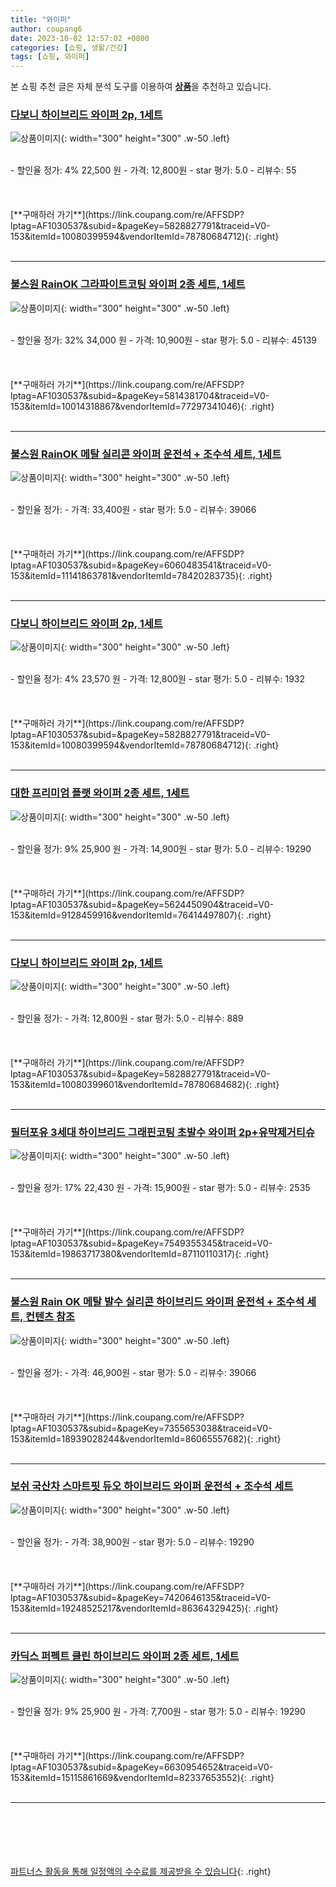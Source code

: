 ```yaml
---
title: "와이퍼"
author: coupang6
date: 2023-10-02 12:57:02 +0800
categories: [쇼핑, 생활/건강]
tags: [쇼핑, 와이퍼]
---
```


본 쇼핑 추천 글은 자체 분석 도구를 이용하여 [**상품**](https://link.coupang.com/a/bao1ui)을 추천하고 있습니다.

### [다보니 하이브리드 와이퍼 2p, 1세트](https://link.coupang.com/re/AFFSDP?lptag=AF1030537&subid=&pageKey=5828827791&traceid=V0-153&itemId=10080399594&vendorItemId=78780684712)

![상품이미지](https://thumbnail7.coupangcdn.com/thumbnails/remote/230x230ex/image/retail/images/2366220795971070-1245823d-4087-40e1-841e-7453a2ff606e.jpg){: width="300" height="300" .w-50 .left}


<br>
- 할인율 정가: 4%  22,500   원
- 가격: 12,800원
- star 평가: 5.0
- 리뷰수: 55
<br>
<br>
<br>
<br>
[**구매하러 가기**](https://link.coupang.com/re/AFFSDP?lptag=AF1030537&subid=&pageKey=5828827791&traceid=V0-153&itemId=10080399594&vendorItemId=78780684712){: .right}
<br>
<br>

---

### [불스원 RainOK 그라파이트코팅 와이퍼 2종 세트, 1세트](https://link.coupang.com/re/AFFSDP?lptag=AF1030537&subid=&pageKey=5814381704&traceid=V0-153&itemId=10014318867&vendorItemId=77297341046)

![상품이미지](https://thumbnail10.coupangcdn.com/thumbnails/remote/230x230ex/image/retail/images/4442854639168538-0349c09c-f494-4376-9361-9061857380e4.jpg){: width="300" height="300" .w-50 .left}


<br>
- 할인율 정가: 32%  34,000   원
- 가격: 10,900원
- star 평가: 5.0
- 리뷰수: 45139
<br>
<br>
<br>
<br>
[**구매하러 가기**](https://link.coupang.com/re/AFFSDP?lptag=AF1030537&subid=&pageKey=5814381704&traceid=V0-153&itemId=10014318867&vendorItemId=77297341046){: .right}
<br>
<br>

---

### [불스원 RainOK 메탈 실리콘 와이퍼 운전석 + 조수석 세트, 1세트](https://link.coupang.com/re/AFFSDP?lptag=AF1030537&subid=&pageKey=6060483541&traceid=V0-153&itemId=11141863781&vendorItemId=78420283735)

![상품이미지](https://thumbnail6.coupangcdn.com/thumbnails/remote/230x230ex/image/retail/images/4069079126047806-a895adf0-232c-48eb-8cd5-840acdcea25e.jpg){: width="300" height="300" .w-50 .left}


<br>
- 할인율 정가: 
- 가격: 33,400원
- star 평가: 5.0
- 리뷰수: 39066
<br>
<br>
<br>
<br>
[**구매하러 가기**](https://link.coupang.com/re/AFFSDP?lptag=AF1030537&subid=&pageKey=6060483541&traceid=V0-153&itemId=11141863781&vendorItemId=78420283735){: .right}
<br>
<br>

---

### [다보니 하이브리드 와이퍼 2p, 1세트](https://link.coupang.com/re/AFFSDP?lptag=AF1030537&subid=&pageKey=5828827791&traceid=V0-153&itemId=10080399594&vendorItemId=78780684712)

![상품이미지](https://thumbnail7.coupangcdn.com/thumbnails/remote/230x230ex/image/retail/images/2366220795971070-1245823d-4087-40e1-841e-7453a2ff606e.jpg){: width="300" height="300" .w-50 .left}


<br>
- 할인율 정가: 4%  23,570   원
- 가격: 12,800원
- star 평가: 5.0
- 리뷰수: 1932
<br>
<br>
<br>
<br>
[**구매하러 가기**](https://link.coupang.com/re/AFFSDP?lptag=AF1030537&subid=&pageKey=5828827791&traceid=V0-153&itemId=10080399594&vendorItemId=78780684712){: .right}
<br>
<br>

---

### [대한 프리미엄 플랫 와이퍼 2종 세트, 1세트](https://link.coupang.com/re/AFFSDP?lptag=AF1030537&subid=&pageKey=5624450904&traceid=V0-153&itemId=9128459916&vendorItemId=76414497807)

![상품이미지](https://thumbnail7.coupangcdn.com/thumbnails/remote/230x230ex/image/vendor_inventory/9f68/fd6efd347d82040f2268bd7020a18839beccd0b2f136506af70e0996b71d.jpg){: width="300" height="300" .w-50 .left}


<br>
- 할인율 정가: 9%  25,900   원
- 가격: 14,900원
- star 평가: 5.0
- 리뷰수: 19290
<br>
<br>
<br>
<br>
[**구매하러 가기**](https://link.coupang.com/re/AFFSDP?lptag=AF1030537&subid=&pageKey=5624450904&traceid=V0-153&itemId=9128459916&vendorItemId=76414497807){: .right}
<br>
<br>

---

### [다보니 하이브리드 와이퍼 2p, 1세트](https://link.coupang.com/re/AFFSDP?lptag=AF1030537&subid=&pageKey=5828827791&traceid=V0-153&itemId=10080399601&vendorItemId=78780684682)

![상품이미지](https://thumbnail7.coupangcdn.com/thumbnails/remote/230x230ex/image/retail/images/16349061321667288-5f289159-2c6d-4672-80bb-8bd86997b2e6.jpg){: width="300" height="300" .w-50 .left}


<br>
- 할인율 정가: 
- 가격: 12,800원
- star 평가: 5.0
- 리뷰수: 889
<br>
<br>
<br>
<br>
[**구매하러 가기**](https://link.coupang.com/re/AFFSDP?lptag=AF1030537&subid=&pageKey=5828827791&traceid=V0-153&itemId=10080399601&vendorItemId=78780684682){: .right}
<br>
<br>

---

### [필터포유 3세대 하이브리드 그래핀코팅 초발수 와이퍼 2p+유막제거티슈](https://link.coupang.com/re/AFFSDP?lptag=AF1030537&subid=&pageKey=7549355345&traceid=V0-153&itemId=19863717380&vendorItemId=87110110317)

![상품이미지](https://thumbnail6.coupangcdn.com/thumbnails/remote/230x230ex/image/rs_quotation_api/86spcpm8/bc788a7527364b14aa6c59e578045b66.jpg){: width="300" height="300" .w-50 .left}


<br>
- 할인율 정가: 17%  22,430   원
- 가격: 15,900원
- star 평가: 5.0
- 리뷰수: 2535
<br>
<br>
<br>
<br>
[**구매하러 가기**](https://link.coupang.com/re/AFFSDP?lptag=AF1030537&subid=&pageKey=7549355345&traceid=V0-153&itemId=19863717380&vendorItemId=87110110317){: .right}
<br>
<br>

---

### [불스원 Rain OK 메탈 발수 실리콘 하이브리드 와이퍼 운전석 + 조수석 세트, 컨텐츠 참조](https://link.coupang.com/re/AFFSDP?lptag=AF1030537&subid=&pageKey=7355653038&traceid=V0-153&itemId=18939028244&vendorItemId=86065557682)

![상품이미지](https://thumbnail8.coupangcdn.com/thumbnails/remote/230x230ex/image/retail/images/2023/05/24/14/1/0b300016-e88f-410f-a1b8-78b0f122a8e3.jpg){: width="300" height="300" .w-50 .left}


<br>
- 할인율 정가: 
- 가격: 46,900원
- star 평가: 5.0
- 리뷰수: 39066
<br>
<br>
<br>
<br>
[**구매하러 가기**](https://link.coupang.com/re/AFFSDP?lptag=AF1030537&subid=&pageKey=7355653038&traceid=V0-153&itemId=18939028244&vendorItemId=86065557682){: .right}
<br>
<br>

---

### [보쉬 국산차 스마트핏 듀오 하이브리드 와이퍼 운전석 + 조수석 세트](https://link.coupang.com/re/AFFSDP?lptag=AF1030537&subid=&pageKey=7420646135&traceid=V0-153&itemId=19248525217&vendorItemId=86364329425)

![상품이미지](https://thumbnail7.coupangcdn.com/thumbnails/remote/230x230ex/image/retail/images/2023/06/23/17/3/ef108774-5cc1-449c-9ec3-012ee50d5c7f.jpg){: width="300" height="300" .w-50 .left}


<br>
- 할인율 정가: 
- 가격: 38,900원
- star 평가: 5.0
- 리뷰수: 19290
<br>
<br>
<br>
<br>
[**구매하러 가기**](https://link.coupang.com/re/AFFSDP?lptag=AF1030537&subid=&pageKey=7420646135&traceid=V0-153&itemId=19248525217&vendorItemId=86364329425){: .right}
<br>
<br>

---

### [카딕스 퍼펙트 클린 하이브리드 와이퍼 2종 세트, 1세트](https://link.coupang.com/re/AFFSDP?lptag=AF1030537&subid=&pageKey=6630954652&traceid=V0-153&itemId=15115861669&vendorItemId=82337653552)

![상품이미지](https://thumbnail10.coupangcdn.com/thumbnails/remote/230x230ex/image/rs_quotation_api/3kjiro2b/03778480367f441c86ac08b57729242d.jpg){: width="300" height="300" .w-50 .left}


<br>
- 할인율 정가: 9%  25,900   원
- 가격: 7,700원
- star 평가: 5.0
- 리뷰수: 19290
<br>
<br>
<br>
<br>
[**구매하러 가기**](https://link.coupang.com/re/AFFSDP?lptag=AF1030537&subid=&pageKey=6630954652&traceid=V0-153&itemId=15115861669&vendorItemId=82337653552){: .right}
<br>
<br>

---
<br><br><br><br><br> [파트너스 활동을 통해 일정액의 수수료를 제공받을 수 있습니다](https://link.coupang.com/a/bao1ui){: .right}